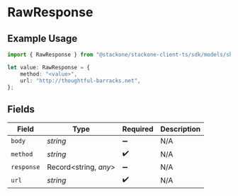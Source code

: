 # RawResponse

## Example Usage

```typescript
import { RawResponse } from "@stackone/stackone-client-ts/sdk/models/shared";

let value: RawResponse = {
    method: "<value>",
    url: "http://thoughtful-barracks.net",
};
```

## Fields

| Field                 | Type                  | Required              | Description           |
| --------------------- | --------------------- | --------------------- | --------------------- |
| `body`                | *string*              | :heavy_minus_sign:    | N/A                   |
| `method`              | *string*              | :heavy_check_mark:    | N/A                   |
| `response`            | Record<string, *any*> | :heavy_minus_sign:    | N/A                   |
| `url`                 | *string*              | :heavy_check_mark:    | N/A                   |